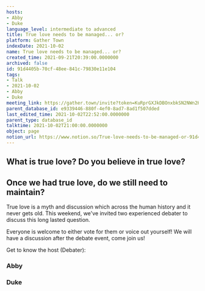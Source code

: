 ```yaml
---
hosts:
- Abby
- Duke
language_level: intermediate to advanced
title: True love needs to be managed... or?
platform: Gather Town
indexDate: 2021-10-02
name: True love needs to be managed... or?
created_time: 2021-09-21T20:39:00.0000000
archived: false
id: 91d4405b-70cf-48ee-841c-79830e11e104
tags:
- Talk
- 2021-10-02
- Abby
- Duke
meeting_link: https://gather.town/invite?token=KuRprGXJkDBOnxbkSN2NWn2HuHjwl9GJ
parent_database_id: e9339446-880f-4ef0-8ad7-8ad1f507dded
last_edited_time: 2021-10-02T22:52:00.0000000
parent_type: database_id
talktime: 2021-10-02T21:00:00.0000000
object: page
notion_url: https://www.notion.so/True-love-needs-to-be-managed-or-91d4405b70cf48ee841c79830e11e104
---
```



## What is true love? Do you believe in true love? 
## Once we had true love, do we still need to maintain?

True love is a myth and discussion which across the human history and it never gets old. This weekend, we've invited two experienced debater to discuss this long lasted question.

Everyone is welcome to either vote for them or voice out yourself! We will have a discussion after the debate event, come join us!

Get to know the host (Debater):
### Abby
### Duke





